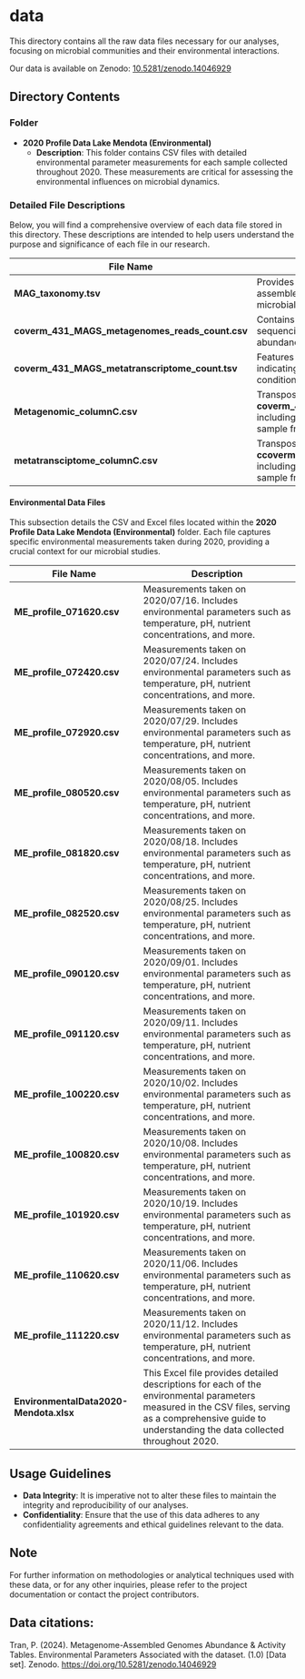 # data
This directory contains all the raw data files necessary for our analyses, focusing on microbial communities and their environmental interactions.

Our data is available on Zenodo: [10.5281/zenodo.14046929](https://doi.org/10.5281/zenodo.14046929)

## Directory Contents

### Folder

- **2020 Profile Data Lake Mendota (Environmental)**
  - **Description**: This folder contains CSV files with detailed environmental parameter measurements for each sample collected throughout 2020. These measurements are critical for assessing the environmental influences on microbial dynamics.

### Detailed File Descriptions

Below, you will find a comprehensive overview of each data file stored in this directory. These descriptions are intended to help users understand the purpose and significance of each file in our research.


| File Name                                         | Description                                                                                                                   |
|---------------------------------------------------|-------------------------------------------------------------------------------------------------------------------------------|
| **MAG_taxonomy.tsv**                              | Provides taxonomic classifications for metagenome-assembled genomes (MAGs), essential for identifying microbial entities.     |
| **coverm_431_MAGS_metagenomes_reads_count.csv**   | Contains read count data from metagenomic sequencing of 431 MAGs, used to quantify genome abundance across samples.            |
| **coverm_431_MAGS_metatranscriptome_count.tsv**   | Features transcriptome count data for 431 MAGs, indicating gene expression levels under various conditions.                   |
| **Metagenomic_columnC.csv**                           | Transposed version of the **coverm_431_MAGS_metagenomes_reads_count.csv**, including environmental parameters extracted for each sample from the Environmental data files.                            |
| **metatransciptome_columnC.csv**                  | Transposed version of the **ccoverm_431_MAGS_metatranscriptome_count.tsv**, including environmental parameters extracted for each sample from the Environmental data files.   

#### Environmental Data Files

This subsection details the CSV and Excel files located within the **2020 Profile Data Lake Mendota (Environmental)** folder. Each file captures specific environmental measurements taken during 2020, providing a crucial context for our microbial studies.

| File Name                                | Description                                                                                          |
|------------------------------------------|------------------------------------------------------------------------------------------------------|
| **ME_profile_071620.csv**              | Measurements taken on 2020/07/16. Includes environmental parameters such as temperature, pH, nutrient concentrations, and more. |
| **ME_profile_072420.csv**              | Measurements taken on 2020/07/24. Includes environmental parameters such as temperature, pH, nutrient concentrations, and more. |
| **ME_profile_072920.csv**              | Measurements taken on 2020/07/29. Includes environmental parameters such as temperature, pH, nutrient concentrations, and more. |
| **ME_profile_080520.csv**              | Measurements taken on 2020/08/05. Includes environmental parameters such as temperature, pH, nutrient concentrations, and more. |
| **ME_profile_081820.csv**              | Measurements taken on 2020/08/18. Includes environmental parameters such as temperature, pH, nutrient concentrations, and more. |
| **ME_profile_082520.csv**              | Measurements taken on 2020/08/25. Includes environmental parameters such as temperature, pH, nutrient concentrations, and more. |
| **ME_profile_090120.csv**              | Measurements taken on 2020/09/01. Includes environmental parameters such as temperature, pH, nutrient concentrations, and more. |
| **ME_profile_091120.csv**              | Measurements taken on 2020/09/11. Includes environmental parameters such as temperature, pH, nutrient concentrations, and more. |
| **ME_profile_100220.csv**              | Measurements taken on 2020/10/02. Includes environmental parameters such as temperature, pH, nutrient concentrations, and more. |
| **ME_profile_100820.csv**              | Measurements taken on 2020/10/08. Includes environmental parameters such as temperature, pH, nutrient concentrations, and more. |
| **ME_profile_101920.csv**              | Measurements taken on 2020/10/19. Includes environmental parameters such as temperature, pH, nutrient concentrations, and more. |
| **ME_profile_110620.csv**              | Measurements taken on 2020/11/06. Includes environmental parameters such as temperature, pH, nutrient concentrations, and more. |
| **ME_profile_111220.csv**              | Measurements taken on 2020/11/12. Includes environmental parameters such as temperature, pH, nutrient concentrations, and more. |
| **EnvironmentalData2020-Mendota.xlsx**   | This Excel file provides detailed descriptions for each of the environmental parameters measured in the CSV files, serving as a comprehensive guide to understanding the data collected throughout 2020. |


## Usage Guidelines

- **Data Integrity**: It is imperative not to alter these files to maintain the integrity and reproducibility of our analyses.
- **Confidentiality**: Ensure that the use of this data adheres to any confidentiality agreements and ethical guidelines relevant to the data.

## Note

For further information on methodologies or analytical techniques used with these data, or for any other inquiries, please refer to the project documentation or contact the project contributors.

## Data citations:
Tran, P. (2024). Metagenome-Assembled Genomes Abundance & Activity Tables. Environmental Parameters Associated with the dataset. (1.0) [Data set]. Zenodo. https://doi.org/10.5281/zenodo.14046929

